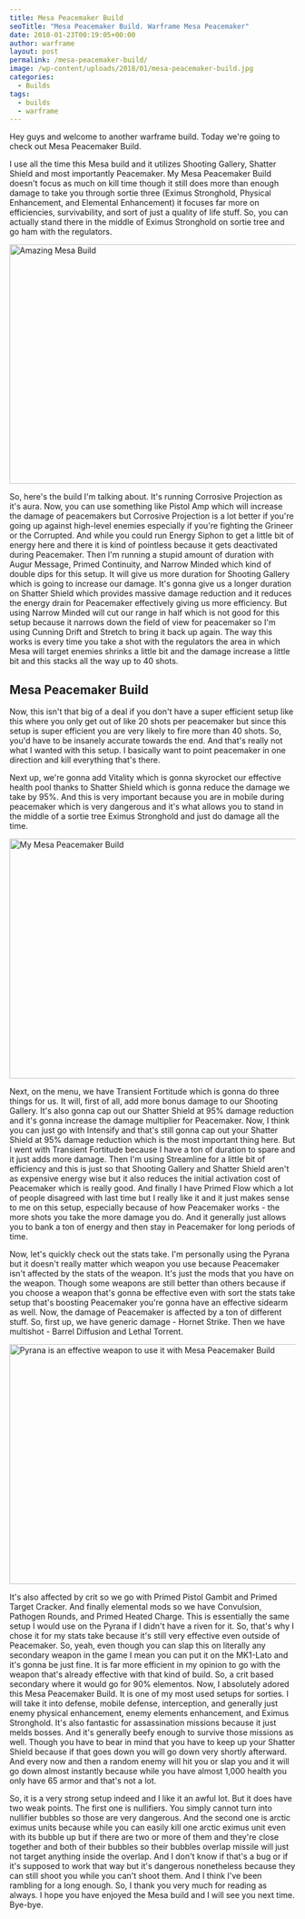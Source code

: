 ```yaml
---
title: Mesa Peacemaker Build
seoTitle: "Mesa Peacemaker Build. Warframe Mesa Peacemaker"
date: 2018-01-23T00:19:05+00:00
author: warframe
layout: post
permalink: /mesa-peacemaker-build/
image: /wp-content/uploads/2018/01/mesa-peacemaker-build.jpg
categories:
  - Builds
tags:
  - builds
  - warframe
---
```

Hey guys and welcome to another warframe build. Today we're going to check out Mesa Peacemaker Build.<!--more-->

I use all the time this Mesa build and it utilizes Shooting Gallery, Shatter Shield and most importantly Peacemaker. My Mesa Peacemaker Build doesn't focus as much on kill time though it still does more than enough damage to take you through sortie three (Eximus Stronghold, Physical Enhancement, and Elemental Enhancement) it focuses far more on efficiencies, survivability, and sort of just a quality of life stuff. So, you can actually stand there in the middle of Eximus Stronghold on sortie tree and go ham with the regulators.

<img src="https://warframeblog.com/wp-content/uploads/2018/01/mesa-peacemaker-build-1024x575.jpg" title="Mesa build" alt="Amazing Mesa Build" width="750" height="421" class="alignnone size-large wp-image-578" srcset="https://warframeblog.com/wp-content/uploads/2018/01/mesa-peacemaker-build-1024x575.jpg 1024w, https://warframeblog.com/wp-content/uploads/2018/01/mesa-peacemaker-build-300x169.jpg 300w, https://warframeblog.com/wp-content/uploads/2018/01/mesa-peacemaker-build-768x431.jpg 768w, https://warframeblog.com/wp-content/uploads/2018/01/mesa-peacemaker-build.jpg 1433w" sizes="(max-width: 750px) 100vw, 750px" />

So, here's the build I'm talking about. It's running Corrosive Projection as it's aura. Now, you can use something like Pistol Amp which will increase the damage of peacemakers but Corrosive Projection is a lot better if you're going up against high-level enemies especially if you're fighting the Grineer or the Corrupted. And while you could run Energy Siphon to get a little bit of energy here and there it is kind of pointless because it gets deactivated during Peacemaker. Then I'm running a stupid amount of duration with Augur Message, Primed Continuity, and Narrow Minded which kind of double dips for this setup. It will give us more duration for Shooting Gallery which is going to increase our damage. It's gonna give us a longer duration on Shatter Shield which provides massive damage reduction and it reduces the energy drain for Peacemaker effectively giving us more efficiency. But using Narrow Minded will cut our range in half which is not good for this setup because it narrows down the field of view for peacemaker so I'm using Cunning Drift and Stretch to bring it back up again. The way this works is every time you take a shot with the regulators the area in which Mesa will target enemies shrinks a little bit and the damage increase a little bit and this stacks all the way up to 40 shots.

## Mesa Peacemaker Build

Now, this isn't that big of a deal if you don't have a super efficient setup like this where you only get out of like 20 shots per peacemaker but since this setup is super efficient you are very likely to fire more than 40 shots. So, you'd have to be insanely accurate towards the end. And that's really not what I wanted with this setup. I basically want to point peacemaker in one direction and kill everything that's there.

Next up, we're gonna add Vitality which is gonna skyrocket our effective health pool thanks to Shatter Shield which is gonna reduce the damage we take by 95%. And this is very important because you are in mobile during peacemaker which is very dangerous and it's what allows you to stand in the middle of a sortie tree Eximus Stronghold and just do damage all the time.

<img src="https://warframeblog.com/wp-content/uploads/2018/01/Screenshot-2018-01-23-00.14.24-1024x576.png" title="Mesa Peacemaker Build" alt="My Mesa Peacemaker Build" width="750" height="422" class="alignnone size-large wp-image-579" srcset="https://warframeblog.com/wp-content/uploads/2018/01/Screenshot-2018-01-23-00.14.24-1024x576.png 1024w, https://warframeblog.com/wp-content/uploads/2018/01/Screenshot-2018-01-23-00.14.24-300x169.png 300w, https://warframeblog.com/wp-content/uploads/2018/01/Screenshot-2018-01-23-00.14.24-768x432.png 768w" sizes="(max-width: 750px) 100vw, 750px" />

Next, on the menu, we have Transient Fortitude which is gonna do three things for us. It will, first of all, add more bonus damage to our Shooting Gallery. It's also gonna cap out our Shatter Shield at 95% damage reduction and it's gonna increase the damage multiplier for Peacemaker. Now, I think you can just go with Intensify and that's still gonna cap out your Shatter Shield at 95% damage reduction which is the most important thing here. But I went with Transient Fortitude because I have a ton of duration to spare and it just adds more damage. Then I'm using Streamline for a little bit of efficiency and this is just so that Shooting Gallery and Shatter Shield aren't as expensive energy wise but it also reduces the initial activation cost of Peacemaker which is really good. And finally I have Primed Flow which a lot of people disagreed with last time but I really like it and it just makes sense to me on this setup, especially because of how Peacemaker works - the more shots you take the more damage you do. And it generally just allows you to bank a ton of energy and then stay in Peacemaker for long periods of time.

Now, let's quickly check out the stats take. I'm personally using the Pyrana but it doesn't really matter which weapon you use because Peacemaker isn't affected by the stats of the weapon. It's just the mods that you have on the weapon. Though some weapons are still better than others because if you choose a weapon that's gonna be effective even with sort the stats take setup that's boosting Peacemaker you're gonna have an effective sidearm as well. Now, the damage of Peacemaker is affected by a ton of different stuff. So, first up, we have generic damage - Hornet Strike. Then we have multishot - Barrel Diffusion and Lethal Torrent.

<img src="https://warframeblog.com/wp-content/uploads/2018/01/Screenshot-2018-01-23-00.14.36-1024x576.png" title="Pyrana Build" alt="Pyrana is an effective weapon to use it with Mesa Peacemaker Build" width="750" height="422" class="alignnone size-large wp-image-580" srcset="https://warframeblog.com/wp-content/uploads/2018/01/Screenshot-2018-01-23-00.14.36-1024x576.png 1024w, https://warframeblog.com/wp-content/uploads/2018/01/Screenshot-2018-01-23-00.14.36-300x169.png 300w, https://warframeblog.com/wp-content/uploads/2018/01/Screenshot-2018-01-23-00.14.36-768x432.png 768w" sizes="(max-width: 750px) 100vw, 750px" />

It's also affected by crit so we go with Primed Pistol Gambit and Primed Target Cracker. And finally elemental mods so we have Convulsion, Pathogen Rounds, and Primed Heated Charge. This is essentially the same setup I would use on the Pyrana if I didn't have a riven for it. So, that's why I chose it for my stats take because it's still very effective even outside of Peacemaker. So, yeah, even though you can slap this on literally any secondary weapon in the game I mean you can put it on the MK1-Lato and it's gonna be just fine. It is far more efficient in my opinion to go with the weapon that's already effective with that kind of build. So, a crit based secondary where it would go for 90% elementos. Now, I absolutely adored this Mesa Peacemaker Build. It is one of my most used setups for sorties. I will take it into defense, mobile defense, interception, and generally just enemy physical enhancement, enemy elements enhancement, and Eximus Stronghold. It's also fantastic for assassination missions because it just melds bosses. And it's generally beefy enough to survive those missions as well. Though you have to bear in mind that you have to keep up your Shatter Shield because if that goes down you will go down very shortly afterward. And every now and then a random enemy will hit you or slap you and it will go down almost instantly because while you have almost 1,000 health you only have 65 armor and that's not a lot.

So, it is a very strong setup indeed and I like it an awful lot. But it does have two weak points. The first one is nullifiers. You simply cannot turn into nullifier bubbles so those are very dangerous. And the second one is arctic eximus units because while you can easily kill one arctic eximus unit even with its bubble up but if there are two or more of them and they're close together and both of their bubbles so their bubbles overlap missile will just not target anything inside the overlap. And I don't know if that's a bug or if it's supposed to work that way but it's dangerous nonetheless because they can still shoot you while you can't shoot them. And I think I've been rambling for a long enough. So, I thank you very much for reading as always. I hope you have enjoyed the Mesa build and I will see you next time. Bye-bye.